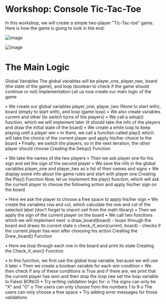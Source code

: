 # Workshop: Console Tic-Tac-Toe
In this workshop, we will create a simple two-player "Tic-Tac-toe" game. Here is how the game is going to look in the end:

![image](https://github.com/user-attachments/assets/6ef096e3-c0ef-45ae-a6c8-123c55b3c442)

![image](https://github.com/user-attachments/assets/6b627a75-048c-40e4-bebb-0f9dc91c37a7)

# The Main Logic
Global Variables
The global variables will be player_one, player_two, board (the state of the game), and loop (boolean to check if the game should continue or not)
Implementation
Let us now create our main logic of the game
 
•	We create our global variables player_one, player_two (None to start with), board (empty to start with), and loop (game loop)
•	We also create variables current and other (to switch turns of the players)
•	We call a setup() function, which we will implement later (it should take the info of the players and draw the initial state of the board)
•	We create a while loop to keep playing until a player win
•	In there, we call a function called play() which will take the choice of the current player and apply his/her choice to the board
•	Finally, we switch the players, so in the next iteration, the other player should choose
Creating the Setup() Function
 
•	We take the names of the two players
•	Then we ask player one for his sign and set the sign of the second player
•	We save the info in the global variables player_one and player_two as a list of their names and signs
•	We display some info about the game rules and start with player one
Creating the Play() Function
Now, let us implement the play() function, which will ask the current player to choose the following action and apply his/her sign on the board
 
•	Here we ask the player to choose a free space to apply his/her sign
•	We create the variables row and col, which calculate the row and col of the selected label (don't forget to import ceil from the math library)
•	Then we apply the sign of the current player on the board
•	We call two functions which we will implement next:
o	draw_board(board) - loops through the board and draws its current state
o	check_if_won(current, board) - checks if the current player has won after choosing his action
Creating the Draw_board() Function
 
•	Here we loop through each row in the board and print its state
Creating the Check_if_won() Function
 
•	In this function, we first use the global loop variable, because we will use it later
•	Then we create a boolean variable for each win condition
•	We then check if any of these conditions is True and if there are, we print that the current player has won and then stop the loop (we set the loop variable to False)
BONUS
•	Try writing validation logic for:
o	The signs can only be "X" and "O"
o	The users can only choose from the numbers 1 to 9
o	The users can only choose a free space
•	Try adding error messages for those validations


